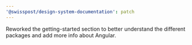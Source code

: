 ```yaml
---
'@swisspost/design-system-documentation': patch
---
```


Reworked the getting-started section to better understand the different packages and add more info about Angular.
